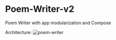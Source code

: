 # Poem-Writer-v2
Poem Writer with app modularization and Compose

Architecture:
![poem-writer](https://github.com/kugemi/Poem-Writer-v2/assets/61092799/3cd65b02-d3fa-4665-90a5-d9285211f714)
